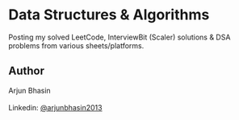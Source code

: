 # Data Structures & Algorithms

Posting my solved LeetCode, InterviewBit (Scaler) solutions & DSA problems from various sheets/platforms. 

## Author 

Arjun Bhasin<br><br>
Linkedin: [@arjunbhasin2013](https://www.linkedin.com/in/arjun-bhasin-ds/)

